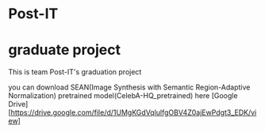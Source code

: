 # Post-IT
graduate project
================
This is team Post-IT's graduation project

you can download SEAN(Image Synthesis with Semantic Region-Adaptive Normalization)
pretrained model(CelebA-HQ_pretrained) here [Google Drive][https://drive.google.com/file/d/1UMgKGdVqlulfgOBV4Z0ajEwPdgt3_EDK/view]
